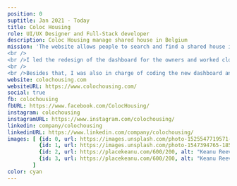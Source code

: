 ```yaml
---
position: 0
suptitle: Jan 2021 - Today 
title: Coloc Housing
role: UI/UX Designer and Full-Stack developer
description: Coloc Housing manage shared house in Belgium
mission: 'The website allows people to search and find a shared house in Belgium and then applying in the house. The roomies can then vote for the applicants and, if he is accepted, he can come and live with them in the house.
<br />
<br />I led the redesign of the dashboard for the owners and worked closely with the houses managing team for this. I also collaborated with a freelance developper who was in charge of integrating a new chat function. I made UI design based on the feedback from the users.
<br />
<br />Besides that, I was also in charge of coding the new dashboard and setting up the roadmap and the strategy for the new website : Functionalities, the technology to use, etc…'
website: colochousing.com
websiteURL: https://www.colochousing.com/
social: true
fb: colochousing
fbURL: https://www.facebook.com/ColocHousing/
instagram: colochousing
instagramURL: https://www.instagram.com/colochousing/
linkedin: company/colochousing
linkedinURL: https://www.linkedin.com/company/colochousing/
images: [ {id: 0, url: https://images.unsplash.com/photo-1525547719571-a2d4ac8945e2?ixid=MnwxMjA3fDB8MHxwaG90by1wYWdlfHx8fGVufDB8fHx8&ixlib=rb-1.2.1&auto=format&fit=crop&w=800&q=80, alt: "Keanu Reeves"}, 
          {id: 1, url: https://images.unsplash.com/photo-1547394765-185e1e68f34e?ixlib=rb-1.2.1&ixid=MnwxMjA3fDB8MHxwaG90by1wYWdlfHx8fGVufDB8fHx8&auto=format&fit=crop&w=1350&q=80, alt: "Keanu Reeves"}, 
          {id: 2, url: https://placekeanu.com/600/200, alt: "Keanu Reeves"}, 
          {id: 3, url: https://placekeanu.com/600/200, alt: "Keanu Reeves"}
        ]
color: cyan
---
```

